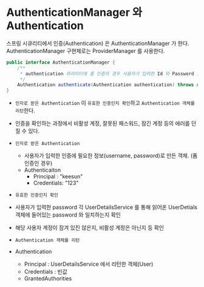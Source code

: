 # AuthenticationManager 와 Authentication

스프링 시큐리티에서 인증(Authentication) 은 AuthenticationManager 가 한다. AuthenticationManager 구현체로는 ProviderManager 를 사용한다.

```java
public interface AuthenticationManager {
    /**
     * authentication 파라미터에 폼 인증의 경우 사용자가 입력한 Id 와 Password 를 담고 있다.
     */
    Authentication authenticate(Authentication authentication) throws AuthenticationException;
}
```

- `인자로 받은 Authentication` 이 `유효한 인증인지 확인`하고 `Authentication 객체를 리턴`한다.
- 인증을 확인하는 과정에서 비활성 계정, 잘못된 패스워드, 잠긴 계정 등의 에러를 던질 수 있다.

- `인자로 받은 Authentication`
  - 사용자가 입력한 인증에 필요한 정보(username, password)로 만든 객체. (폼 인증인 경우)
  - Authenticaiton
    - Principal : "keesun"
    - Credentials: "123"
    
 - `유효한 인증인지 확인`
  - 사용자가 입력한 password 각 UserDetailsService 를 통해 읽어온 UserDetials 객체에 들어있는 password 와 일치하는지 확인
  - 해당 사용자 계정이 잠겨 있진 않은지, 비활성 계정은 아닌지 등 확인
  
 - `Authentication 객체를 리턴`
  - Authentication
    - Principal : UserDetailsService 에서 리턴한 객체(User)
    - Credentials : 빈값
    - GrantedAuthorities
